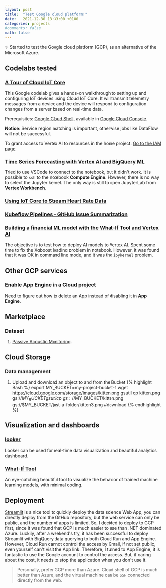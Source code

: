 ```yaml
---
layout: post
title:  "Test Google cloud platform!"
date:   2021-12-30 13:33:00 +0100
categories: projects
#comments: false
math: false
---
```


:sparkles: Started to test the Google cloud platform (GCP), as an alternative of the Microsoft Azure.

## Codelabs tested

### [A Tour of Cloud IoT Core](https://codelabs.developers.google.com/codelabs/cloud-iot-core-overview#0)

This Google codelab gives a hands-on walkthrough to setting up and configuring IoT devices using Cloud IoT Core. It will transmit telemetry messages from a device and the device will respond to configuration changes from a server based on real-time data.

Prerequisites: [Google Cloud Shell](https://cloud.google.com/shell/docs/), available in [Google Cloud Console](https://console.cloud.google.com/home/dashboard).

**Notice**: Service region matching is important, otherwise jobs like DataFlow will not be successful.

To grant access to Vertex AI to resources in the home project: [Go to the IAM page](https://console.cloud.google.com/iam-admin/iam?_ga=2.20264696.1350552028.1640899612-1010719289.1640897938)

### [Time Series Forecasting with Vertex AI and BigQuery ML](https://codelabs.developers.google.com/codelabs/time-series-forecasting-with-cloud-ai-platform?hl=en#0)

Tried to use VSCode to connect to the notebook, but it didn't work. It is possible to `ssh` to the notebook **Compute Engine**. However, there is no way to select the Jupyter kernel. The only way is still to open JupyterLab from **Vertex Workbench**.


### [Using IoT Core to Stream Heart Rate Data](https://codelabs.developers.google.com/codelabs/iotcore-heartrate?hl=en#8)

### [Kubeflow Pipelines - GitHub Issue Summarization](https://codelabs.developers.google.com/codelabs/cloud-kubeflow-pipelines-gis?hl=en)

### [Building a financial ML model with the What-If Tool and Vertex AI](https://codelabs.developers.google.com/vertex-xgb-wit?hl=en#0)

The objective is to test how to deploy AI models to Vertex AI.
Spent some time to fix the Xgboost loading problem in notebook. However, it was found that it was OK in command line mode, and it was the `ipykernel` problem.



## Other GCP services
### Enable App Engine in a Cloud project

Need to figure out how to delete an App instead of disabling it in **App Engine**.


## Marketplace
### Dataset

1. [Passive Acoustic Monitoring](https://console.cloud.google.com/marketplace/product/noaa-public/passive_acoustic_monitoring?project=true-kite-336709).


## Cloud Storage
### Data management
1. Upload and download an object to and from the Bucket
{% highlight Bash %}
export MY_BUCKET=my-project-bucket-1
wget https://cloud.google.com/storage/images/kitten.png
gsutil cp kitten.png gs://$MY_BUCKET
gsutil cp \
    gs://$MY_BUCKET/kitten.png \
    gs://$MY_BUCKET/just-a-folder/kitten3.png #download
{% endhighlight %}

## Visualization and dashboards
### [looker](https://looker.com/)
Looker can be used for real-time data visualization and beautiful analytics dashboard.

### [What-If Tool](https://pair-code.github.io/what-if-tool/)

An eye-catching beautiful tool to visualize the behavior of trained machine learning models, with minimal coding.

## Deployment
[Streamlit](https://streamlit.io) is a nice tool to quickly deploy the data science Web App, you can directly deploy from the GitHub repository, but the web service can only be public, and the number of apps is limited. So, I decided to deploy to GCP first, since it was found that GCP is much easier to use than .NET dominated Azure. Luckily, after a weekend's try, it has been successful to deploy Streamlit with BigQuery data querying to both Cloud Run and App Engine. However, Cloud Run cannot control the access by Gmail, if not set public, even yourself can't visit the App link. Therefore, I turned to App Engine, it is fantastic to use the Google account to control the access. But, if caring about the cost, it needs to stop the application when you don't use it.

> Personally, prefer GCP more than Azure. Cloud shell of GCP is much better than Azure, and the virtual machine can be `SSH` connected directly from the web.